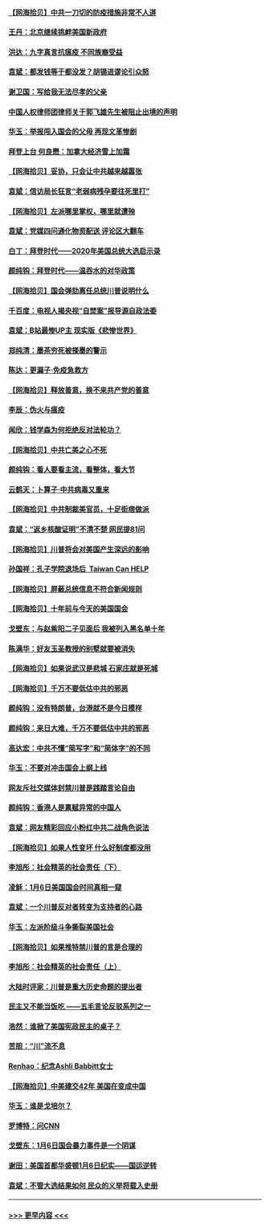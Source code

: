 #### [【网海拾贝】中共一刀切的防疫措施非常不人道](../pages/nsc993/n12724879.md?t=02020551) 
#### [王丹：北京继续挑衅美国新政府](../pages/nsc993/n12722456.md?t=02020551) 
#### [洪达：九字真言抗瘟疫 不同族裔受益](../pages/nsc993/n12722448.md?t=02020551) 
#### [袁斌：都发钱等于都没发？胡锡进谬论引众怒](../pages/nsc993/n12722393.md?t=02020551) 
#### [谢卫国：写给我无法尽孝的父亲](../pages/nsc993/n12720325.md?t=02020551) 
#### [中国人权律师团律师关于郭飞雄先生被阻止出境的声明](../pages/nsc993/n12720203.md?t=02020551) 
#### [华玉：举报闯入国会的父母 再现文革惨剧](../pages/nsc993/n12719070.md?t=02020551) 
#### [拜登上台 何良懋：加拿大经济雪上加霜](../pages/nsc993/n12718943.md?t=02020551) 
#### [【网海拾贝】妥协，只会让中共越来越嚣张](../pages/nsc993/n12717392.md?t=02020551) 
#### [袁斌：信访局长狂言“老弱病残孕要往死里打”](../pages/nsc993/n12717343.md?t=02020551) 
#### [【网海拾贝】左派哪里掌权，哪里就遭殃](../pages/nsc993/n12715009.md?t=02020551) 
#### [袁斌：党媒四问通化物资配送 评论区大翻车](../pages/nsc993/n12714950.md?t=02020551) 
#### [白丁：拜登时代——2020年美国总统大选启示录](../pages/nsc993/n12714920.md?t=02020551) 
#### [颜纯钩：拜登时代——温吞水的对华政策](../pages/nsc993/n12713245.md?t=02020551) 
#### [【网海拾贝】国会弹劾离任总统川普说明什么](../pages/nsc993/n12712816.md?t=02020551) 
#### [千百度：电视人揭央视“自焚案”报导源自政法委](../pages/nsc993/n12709760.md?t=02020551) 
#### [袁斌：B站最惨UP主 现实版《悲惨世界》](../pages/nsc993/n12709686.md?t=02020551) 
#### [郑纯清：墨茶穷死被搽墨的警示](../pages/nsc993/n12709262.md?t=02020551) 
#### [陈达：更漏子·免疫急救方](../pages/nsc993/n12709244.md?t=02020551) 
#### [【网海拾贝】释放善意，换不来共产党的善意](../pages/nsc993/n12708361.md?t=02020551) 
#### [李辰：伪火与瘟疫](../pages/nsc993/n12707981.md?t=02020551) 
#### [闻欣：钱学森为何拒绝反对法轮功？](../pages/nsc993/n12707407.md?t=02020551) 
#### [【网海拾贝】中共亡美之心不死](../pages/nsc993/n12707621.md?t=02020551) 
#### [颜纯钩：看人要看主流，看整体，看大节](../pages/nsc993/n12707536.md?t=02020551) 
#### [云鹤天：卜算子‧中共病毒又重来](../pages/nsc993/n12707408.md?t=02020551) 
#### [【网海拾贝】中共制裁美官员，十足街痞做派](../pages/nsc993/n12705115.md?t=02020551) 
#### [袁斌：“返乡核酸证明”不清不楚 网民提81问](../pages/nsc993/n12704982.md?t=02020551) 
#### [【网海拾贝】川普将会对美国产生深远的影响](../pages/nsc993/n12703045.md?t=02020551) 
#### [孙国祥：孔子学院退场后  Taiwan Can HELP](../pages/nsc993/n12702430.md?t=02020551) 
#### [【网海拾贝】屏蔽总统信息不符合新闻规则](../pages/nsc993/n12699998.md?t=02020551) 
#### [【网海拾贝】十年前与今天的美国国会](../pages/nsc993/n12696993.md?t=02020551) 
#### [戈壁东：与赵紫阳二子见面后 我被列入黑名单十年](../pages/nsc993/n12696215.md?t=02020551) 
#### [陈满华：好友玉圣教授的别墅就要被消失](../pages/nsc993/n12695411.md?t=02020551) 
#### [【网海拾贝】如果说武汉是悲城 石家庄就是死城](../pages/nsc993/n12694589.md?t=02020551) 
#### [【网海拾贝】千万不要低估中共的邪恶](../pages/nsc993/n12692771.md?t=02020551) 
#### [颜纯钩：没有特朗普，台港就不是今日模样](../pages/nsc993/n12692678.md?t=02020551) 
#### [颜纯钩：来日大难，千万不要低估中共的邪恶](../pages/nsc993/n12692080.md?t=02020551) 
#### [高达宏：中共不懂“简写字”和“简体字”的不同](../pages/nsc993/n12692068.md?t=02020551) 
#### [华玉：不要对冲击国会上纲上线](../pages/nsc993/n12689948.md?t=02020551) 
#### [网友斥社交媒体封禁川普是践踏言论自由](../pages/nsc993/n12687482.md?t=02020551) 
#### [颜纯钩：香港人是禀赋异常的中国人](../pages/nsc993/n12685142.md?t=02020551) 
#### [袁斌：网友精彩回应小粉红中共二战角色说法](../pages/nsc993/n12684994.md?t=02020551) 
#### [【网海拾贝】如果人性变坏 什么好制度都没用](../pages/nsc993/n12683000.md?t=02020551) 
#### [李旭彤：社会精英的社会责任（下）](../pages/nsc993/n12680604.md?t=02020551) 
#### [凌稣：1月6日美国国会时间真相一窥](../pages/nsc993/n12682780.md?t=02020551) 
#### [袁斌：一个川普反对者转变为支持者的心路](../pages/nsc993/n12682700.md?t=02020551) 
#### [华玉：左派阶级斗争撕裂美国社会](../pages/nsc993/n12681226.md?t=02020551) 
#### [【网海拾贝】如果推特禁川普的言是合理的](../pages/nsc993/n12681232.md?t=02020551) 
#### [李旭彤：社会精英的社会责任（上）](../pages/nsc993/n12680501.md?t=02020551) 
#### [大陆时评家：川普是重大历史命题的提出者](../pages/nsc993/n12679904.md?t=02020551) 
#### [民主又不能当饭吃 ——五毛言论反驳系列之一](../pages/nsc993/n12679877.md?t=02020551) 
#### [浩然：谁掀了美国宪政民主的桌子？](../pages/nsc993/n12679850.md?t=02020551) 
#### [苦胆：“川”流不息](../pages/nsc993/n12678388.md?t=02020551) 
#### [Renhao：纪念Ashli Babbitt女士](../pages/nsc993/n12678359.md?t=02020551) 
#### [【网海拾贝】中美建交42年 美国在变成中国](../pages/nsc993/n12678324.md?t=02020551) 
#### [华玉：谁是戈培尔？](../pages/nsc993/n12677515.md?t=02020551) 
#### [罗博特：问CNN](../pages/nsc993/n12677172.md?t=02020551) 
#### [戈壁东：1月6日国会暴力事件是一个阴谋](../pages/nsc993/n12674639.md?t=02020551) 
#### [谢田：美国首都华盛顿1月6日纪实——国运逆转](../pages/nsc993/n12673190.md?t=02020551) 
#### [袁斌：不管大选结果如何 民众的义举将载入史册](../pages/nsc993/n12672787.md?t=02020551) 

----
#### [ >>> 更早内容 <<< ](../indexes/nsc993-earlier.md)
